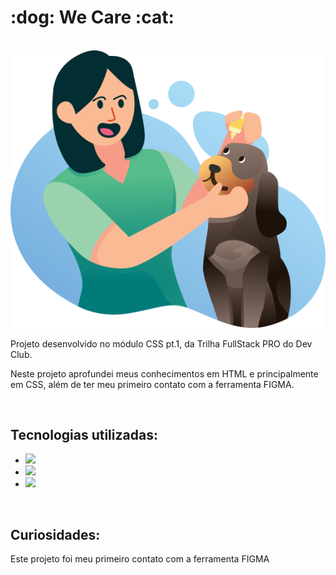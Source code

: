 <h1>:dog: We Care :cat:</h1>
<br>

<img src="https://github.com/eduardobetti/projeto01-css/blob/main/img/we-care.png?raw=true" alt="logo-wecare">
<br>

<p>Projeto desenvolvido no módulo CSS pt.1, da Trilha FullStack PRO do Dev Club.</p>
<p>Neste projeto aprofundei meus conhecimentos em HTML e principalmente em CSS, além de ter meu primeiro contato com a ferramenta FIGMA.</p>
<br>

<h2>Tecnologias utilizadas:</h2>

- <img src="https://img.shields.io/badge/HTML5-E34F26?style=for-the-badge&logo=html5&logoColor=white">

- <img src="https://img.shields.io/badge/CSS3-1572B6?style=for-the-badge&logo=css3&logoColor=white">

- <img src="https://img.shields.io/badge/Figma-F24E1E?style=for-the-badge&logo=figma&logoColor=white">
<br>
<h2>Curiosidades:</h2>

<p>Este projeto foi meu primeiro contato com a ferramenta FIGMA</p>

